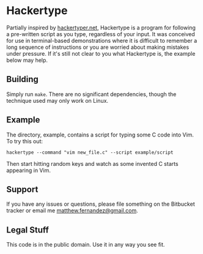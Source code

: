 # Hackertype

Partially inspired by [hackertyper.net](hackertyper.net), Hackertype is a program
for following a pre-written script as you type, regardless of your input. It
was conceived for use in terminal-based demonstrations where it is difficult to
remember a long sequence of instructions or you are worried about making
mistakes under pressure. If it's still not clear to you what Hackertype is, the
example below may help.

## Building

Simply run `make`. There are no significant dependencies, though the technique
used may only work on Linux.

## Example

The directory, example, contains a script for typing some C code into Vim. To
try this out:

    hackertype --command "vim new_file.c" --script example/script

Then start hitting random keys and watch as some invented C starts appearing in
Vim.

## Support

If you have any issues or questions, please file something on the Bitbucket
tracker or email me
[matthew.fernandez@gmail.com](mailto:matthew.fernandez@gmail.com).

## Legal Stuff

This code is in the public domain. Use it in any way you see fit.
